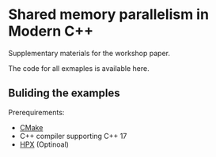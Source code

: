 # Shared memory parallelism in Modern C++

Supplementary materials for the workshop paper. 

The code for all exmaples is available here. 

## Buliding the examples

Prerequirements:

* [CMake](https://cmake.org/)
* C++ compiler supporting C++ 17
* [HPX](https://github.com/STEllAR-GROUP/hpx) (Optinoal)



